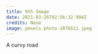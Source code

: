 ```yaml
---
title: 9th Image
date: 2021-03-26T02:56:32.994Z
credits: None
image: pexels-photo-2876511.jpeg
---
```

A curvy road